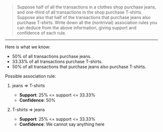 > Suppose half of all the transactions in a clothes shop purchase jeans, and one-third
> of all transactions in the shop purchase T-shirts. Suppose also that half of the 
> transactions that purchase jeans also purchase T-shirts. Write down all the (nontrivial) 
> association rules you can deduce from the above information, giving support and 
> confidence of each rule. 

--------------------------------
Here is what we know: 
* 50% of all transactions purchase jeans. 
* 33.33% of all transactions purchase T-shirts. 
* 50% of all transactions that purchase jeans also purchase T-shirts. 

Possible association rule: 

1. jeans => T-shirts
    * **Support**: 25% <= support <= 33.33%
    * **Confidence**: 50%

2.  T-shirts => jeans
    * **Support**: 25% <= support <= 33.33%
    * **Confidence**: We cannot say anything here
